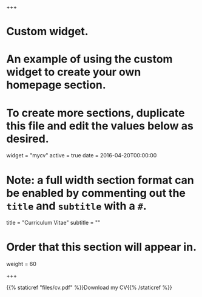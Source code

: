 +++
# Custom widget.
# An example of using the custom widget to create your own homepage section.
# To create more sections, duplicate this file and edit the values below as desired.
widget = "mycv"
active = true
date = 2016-04-20T00:00:00

# Note: a full width section format can be enabled by commenting out the `title` and `subtitle` with a `#`.
title = "Curriculum Vitae"
subtitle = ""

# Order that this section will appear in.
weight = 60

+++

{{% staticref "files/cv.pdf" %}}Download my CV{{% /staticref %}}

